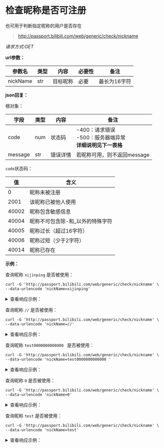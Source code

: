 # 检查昵称是否可注册
也可用于判断指定昵称的用户是否存在

> http://passport.bilibili.com/web/generic/check/nickname

*请求方式:GET*

**url参数：**

| 参数名 | 类型 | 内容        | 必要性 | 备注 |
| -------- | ---- | ----------- | ------ | ---- |
| nickName | str | 目标昵称  | 必要   | 最长为16字符 |

**json回复：**

根对象：

| 字段    | 类型 | 内容       | 备注                        |
| ------- | ---- | -------- | --------------------------- |
| code    | num  | 状态码    | -400：请求错误<br />-500：服务器端异常<br />**详细说明见下一表格** |
| message | str  | 错误详情   | 若昵称可用，则不返回message   |

`code`状态码：

| 值    | 含义                              |
| ----- | --------------------------------- |
| 0     | 昵称未被注册                      |
| 2001  | 该昵称已被他人使用                |
| 40002 | 昵称包含敏感信息                  |
| 40004 | 昵称不可包含除\-和_以外的特殊字符 |
| 40005 | 昵称过长（超过16字符）            |
| 40006 | 昵称过短（少于2字符）             |
| 40014 | 昵称已存在                        |

**示例：**

查询昵称 `xijinping` 是否被使用：

```shell
curl -G 'http://passport.bilibili.com/web/generic/check/nickname' \
--data-urlencode 'nickName=xijinping'
```

<details>
<summary>查看响应示例：</summary>

```json
{
    "code":40002,
    "message":"昵称包含敏感信息"
}
```

</details>

查询昵称 `//` 是否被使用：

```shell
curl -G 'http://passport.bilibili.com/web/generic/check/nickname' \
--data-urlencode 'nickName=//'
```

<details>
<summary>查看响应示例：</summary>

```json
{
    "code": 40004,
    "message": "昵称不可包含除-和_以外的特殊字符"
}
```

</details>

查询昵称 `test0000000000000 ` 是否被使用：

```shell
curl -G 'http://passport.bilibili.com/web/generic/check/nickname' \
--data-urlencode 'nickName=test0000000000000 '
```

<details>
<summary>查看响应示例：</summary>

```json
{
    "code": 40005,
    "message": "昵称过长"
}
```

</details>

查询昵称 `0` 是否被使用：

```shell
curl -G 'http://passport.bilibili.com/web/generic/check/nickname' \
--data-urlencode 'nickName=0'
```

<details>
<summary>查看响应示例：</summary>

```json
{
    "code": 40006,
    "message": "昵称过短"
}
```

</details>

查询昵称 `test` 是否被使用：

```shell
curl -G 'http://passport.bilibili.com/web/generic/check/nickname' \
--data-urlencode 'nickName=test'
```

<details>
<summary>查看响应示例：</summary>

```json
{
	"code":40014,
	"message":"昵称已存在"
}
```

</details>
